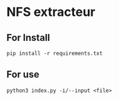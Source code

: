# NFS extracteur

## For Install
```
pip install -r requirements.txt
``` 

## For use
```
python3 index.py -i/--input <file>
```
